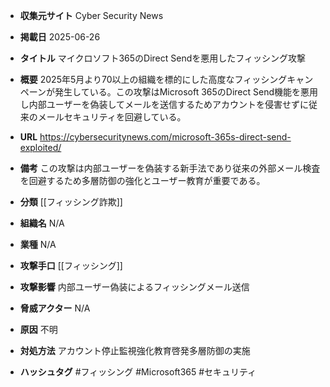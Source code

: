 - **収集元サイト**
Cyber Security News

- **掲載日**
2025-06-26

- **タイトル**
マイクロソフト365のDirect Sendを悪用したフィッシング攻撃

- **概要**
2025年5月より70以上の組織を標的にした高度なフィッシングキャンペーンが発生している。この攻撃はMicrosoft 365のDirect Send機能を悪用し内部ユーザーを偽装してメールを送信するためアカウントを侵害せずに従来のメールセキュリティを回避している。

- **URL**
https://cybersecuritynews.com/microsoft-365s-direct-send-exploited/

- **備考**
この攻撃は内部ユーザーを偽装する新手法であり従来の外部メール検査を回避するため多層防御の強化とユーザー教育が重要である。

- **分類**
[[フィッシング詐欺]]

- **組織名**
N/A

- **業種**
N/A

- **攻撃手口**
[[フィッシング]]

- **攻撃影響**
内部ユーザー偽装によるフィッシングメール送信

- **脅威アクター**
N/A

- **原因**
不明

- **対処方法**
アカウント停止監視強化教育啓発多層防御の実施

- **ハッシュタグ**
#フィッシング #Microsoft365 #セキュリティ
